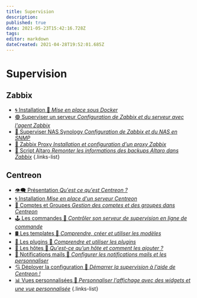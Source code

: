 ```yaml
---
title: Supervision
description: 
published: true
date: 2021-05-23T15:42:16.728Z
tags: 
editor: markdown
dateCreated: 2021-04-28T19:52:01.685Z
---
```


# Supervision
## Zabbix
- [🌀 Installation 🚧 *Mise en place sous Docker*](/Supervision/Zabbix/Installation)
- [🟢 Superviser un serveur *Configuration de Zabbix et du serveur avec l'agent Zabbix*](/Supervision/Zabbix/Agent-Zabbix)
- [🔵 Superviser NAS Synology *Configuration de Zabbix et du NAS en SNMP*](/Supervision/Zabbix/SNMP)
- [🔴 Zabbix Proxy *Installation et configuration d'un proxy Zabbix*](/Supervision/Zabbix/Proxy)
- [📜 Script Altaro *Remonter les informations des backups Altaro dans Zabbix*](/Supervision/Zabbix/Altaro)
{.links-list}

## Centreon
- [👁️‍🗨️ Présentation *Qu'est ce qu'est Centreon ?*](/Supervision/Centreon/Présentation)
- [🌀 Installation *Mise en place d'un serveur Centreon*](/Supervision/Centreon/Installation)
- [👥 Comptes et Groupes *Gestion des comptes et des groupes dans Centreon*](/Supervision/Centreon/Gestion-Comptes-Groupes)
- [🕹️ Les commandes 🚧 *Contrôler son serveur de supervision en ligne de commande*](/Supervision/Centreon/Commandes)
- [🛢️ Les templates 🚧 *Comprendre,  créer et utiliser les modèles*](/Supervision/Centreon/Templates)
- [💎 Les plugins 🚧 *Comprendre et utiliser les plugins*](/Supervision/Centreon/Plugins)
- [📍 Les hôtes 🚧 *Qu'est-ce qu'un hôte et comment les ajouter ?*](/Supervision/Centreon/Hotes)
- [📧 Notifications mails 🚧 *Configurer les notifications mails et les personnaliser*](/Supervision/Centreon/Notifications-Mails)
- [💘 Déployer la configuration 🚧 *Démarrer la supervision à l'aide de Centreon !*](/Supervision/Centreon/Deployer-Configuration)
- [📊 Vues personnalisées 🚧 *Personnaliser l'affichage avec des widgets et une vue personnalisée*](/Supervision/Centreon/Notifications-Mails)
{.links-list}